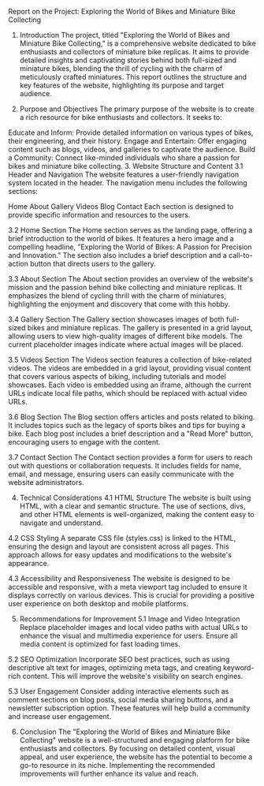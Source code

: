Report on the Project: Exploring the World of Bikes and Miniature Bike Collecting
1. Introduction
The project, titled "Exploring the World of Bikes and Miniature Bike Collecting," is a comprehensive website dedicated to bike enthusiasts and collectors of miniature bike replicas. It aims to provide detailed insights and captivating stories behind both full-sized and miniature bikes, blending the thrill of cycling with the charm of meticulously crafted miniatures. This report outlines the structure and key features of the website, highlighting its purpose and target audience.

2. Purpose and Objectives
The primary purpose of the website is to create a rich resource for bike enthusiasts and collectors. It seeks to:

Educate and Inform: Provide detailed information on various types of bikes, their engineering, and their history.
Engage and Entertain: Offer engaging content such as blogs, videos, and galleries to captivate the audience.
Build a Community: Connect like-minded individuals who share a passion for bikes and miniature bike collecting.
3. Website Structure and Content
3.1 Header and Navigation
The website features a user-friendly navigation system located in the header. The navigation menu includes the following sections:

Home
About
Gallery
Videos
Blog
Contact
Each section is designed to provide specific information and resources to the users.

3.2 Home Section
The Home section serves as the landing page, offering a brief introduction to the world of bikes. It features a hero image and a compelling headline, "Exploring the World of Bikes: A Passion for Precision and Innovation." The section also includes a brief description and a call-to-action button that directs users to the gallery.

3.3 About Section
The About section provides an overview of the website's mission and the passion behind bike collecting and miniature replicas. It emphasizes the blend of cycling thrill with the charm of miniatures, highlighting the enjoyment and discovery that come with this hobby.

3.4 Gallery Section
The Gallery section showcases images of both full-sized bikes and miniature replicas. The gallery is presented in a grid layout, allowing users to view high-quality images of different bike models. The current placeholder images indicate where actual images will be placed.

3.5 Videos Section
The Videos section features a collection of bike-related videos. The videos are embedded in a grid layout, providing visual content that covers various aspects of biking, including tutorials and model showcases. Each video is embedded using an iframe, although the current URLs indicate local file paths, which should be replaced with actual video URLs.

3.6 Blog Section
The Blog section offers articles and posts related to biking. It includes topics such as the legacy of sports bikes and tips for buying a bike. Each blog post includes a brief description and a "Read More" button, encouraging users to engage with the content.

3.7 Contact Section
The Contact section provides a form for users to reach out with questions or collaboration requests. It includes fields for name, email, and message, ensuring users can easily communicate with the website administrators.

4. Technical Considerations
4.1 HTML Structure
The website is built using HTML, with a clear and semantic structure. The use of sections, divs, and other HTML elements is well-organized, making the content easy to navigate and understand.

4.2 CSS Styling
A separate CSS file (styles.css) is linked to the HTML, ensuring the design and layout are consistent across all pages. This approach allows for easy updates and modifications to the website's appearance.

4.3 Accessibility and Responsiveness
The website is designed to be accessible and responsive, with a meta viewport tag included to ensure it displays correctly on various devices. This is crucial for providing a positive user experience on both desktop and mobile platforms.

5. Recommendations for Improvement
5.1 Image and Video Integration
Replace placeholder images and local video paths with actual URLs to enhance the visual and multimedia experience for users. Ensure all media content is optimized for fast loading times.

5.2 SEO Optimization
Incorporate SEO best practices, such as using descriptive alt text for images, optimizing meta tags, and creating keyword-rich content. This will improve the website's visibility on search engines.

5.3 User Engagement
Consider adding interactive elements such as comment sections on blog posts, social media sharing buttons, and a newsletter subscription option. These features will help build a community and increase user engagement.

6. Conclusion
The "Exploring the World of Bikes and Miniature Bike Collecting" website is a well-structured and engaging platform for bike enthusiasts and collectors. By focusing on detailed content, visual appeal, and user experience, the website has the potential to become a go-to resource in its niche. Implementing the recommended improvements will further enhance its value and reach.
